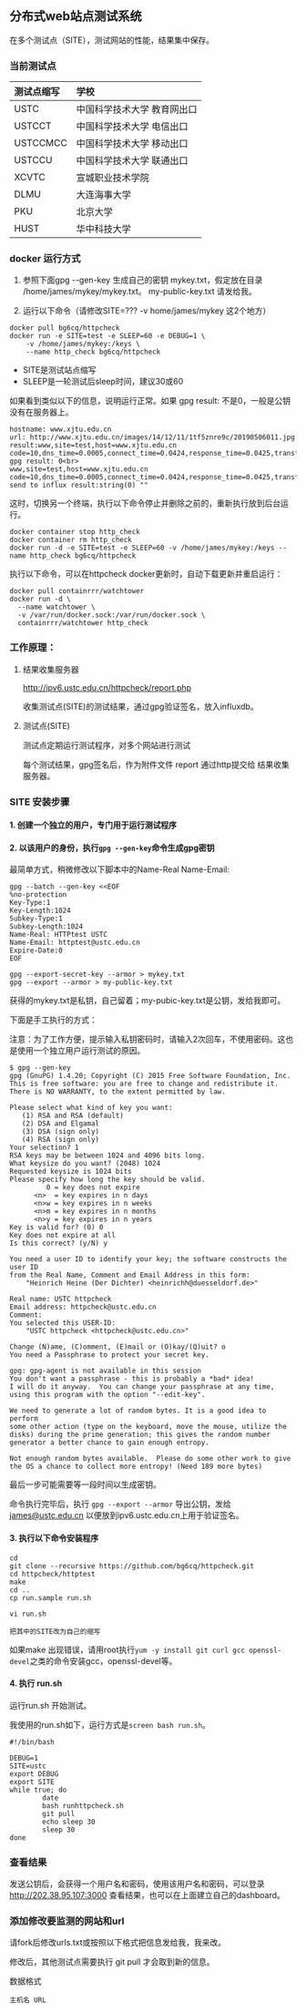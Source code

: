 ## 分布式web站点测试系统

在多个测试点（SITE），测试网站的性能，结果集中保存。


### 当前测试点

| 测试点缩写 | 学校                         |
| :--------- | :----------------------------
| USTC       | 中国科学技术大学 教育网出口  |
| USTCCT     | 中国科学技术大学 电信出口    |
| USTCCMCC   | 中国科学技术大学 移动出口    |
| USTCCU     | 中国科学技术大学 联通出口    |
| XCVTC      | 宣城职业技术学院             |
| DLMU       | 大连海事大学                 |
| PKU        | 北京大学                 |
| HUST       | 华中科技大学                 |

### docker 运行方式

1. 参照下面gpg --gen-key 生成自己的密钥 mykey.txt，假定放在目录 /home/james/mykey/mykey.txt。 my-public-key.txt 请发给我。

2. 运行以下命令（请修改SITE=??? -v home/james/mykey 这2个地方）

```
docker pull bg6cq/httpcheck
docker run -e SITE=test -e SLEEP=60 -e DEBUG=1 \
    -v /home/james/mykey:/keys \
    --name http_check bg6cq/httpcheck
```
* SITE是测试站点缩写
* SLEEP是一轮测试后sleep时间，建议30或60

如果看到类似以下的信息，说明运行正常。如果 gpg result: 不是0，一般是公钥没有在服务器上。

```
hostname: www.xjtu.edu.cn
url: http://www.xjtu.edu.cn/images/14/12/11/1tf5znre9c/20190506011.jpg
result:www,site=test,host=www.xjtu.edu.cn code=10,dns_time=0.0005,connect_time=0.0424,response_time=0.0425,transfer_time=0.2146,content_len=275655,transfer_rate=1284626
gpg result: 0<br>
www,site=test,host=www.xjtu.edu.cn code=10,dns_time=0.0005,connect_time=0.0424,response_time=0.0425,transfer_time=0.2146,content_len=275655,transfer_rate=1284626<br>
send to influx result:string(0) ""
```
这时，切换另一个终端，执行以下命令停止并删除之前的，重新执行放到后台运行。
```
docker container stop http_check
docker container rm http_check
docker run -d -e SITE=test -e SLEEP=60 -v /home/james/mykey:/keys --name http_check bg6cq/httpcheck
```

执行以下命令，可以在httpcheck docker更新时，自动下载更新并重启运行：

```
docker pull containrrr/watchtower
docker run -d \
  --name watchtower \
  -v /var/run/docker.sock:/var/run/docker.sock \
  containrrr/watchtower http_check
```

### 工作原理：

1. 结果收集服务器

   http://ipv6.ustc.edu.cn/httpcheck/report.php

   收集测试点(SITE)的测试结果，通过gpg验证签名，放入influxdb。

2. 测试点(SITE)
  
   测试点定期运行测试程序，对多个网站进行测试

   每个测试结果，gpg签名后，作为附件文件 report 通过http提交给 结果收集服务器。

### SITE 安装步骤

#### 1. 创建一个独立的用户，专门用于运行测试程序

#### 2. 以该用户的身份，执行`gpg --gen-key`命令生成gpg密钥

最简单方式，稍微修改以下脚本中的Name-Real Name-Email:

```
gpg --batch --gen-key <<EOF
%no-protection
Key-Type:1
Key-Length:1024
Subkey-Type:1
Subkey-Length:1024
Name-Real: HTTPtest USTC
Name-Email: httptest@ustc.edu.cn
Expire-Date:0
EOF

gpg --export-secret-key --armor > mykey.txt
gpg --export --armor > my-public-key.txt
```

获得的mykey.txt是私钥，自己留着；my-pubic-key.txt是公钥，发给我即可。

下面是手工执行的方式：

注意：为了工作方便，提示输入私钥密码时，请输入2次回车，不使用密码。这也是使用一个独立用户运行测试的原因。

```
$ gpg --gen-key
gpg (GnuPG) 1.4.20; Copyright (C) 2015 Free Software Foundation, Inc.
This is free software: you are free to change and redistribute it.
There is NO WARRANTY, to the extent permitted by law.

Please select what kind of key you want:
   (1) RSA and RSA (default)
   (2) DSA and Elgamal
   (3) DSA (sign only)
   (4) RSA (sign only)
Your selection? 1
RSA keys may be between 1024 and 4096 bits long.
What keysize do you want? (2048) 1024
Requested keysize is 1024 bits
Please specify how long the key should be valid.
         0 = key does not expire
      <n>  = key expires in n days
      <n>w = key expires in n weeks
      <n>m = key expires in n months
      <n>y = key expires in n years
Key is valid for? (0) 0
Key does not expire at all
Is this correct? (y/N) y

You need a user ID to identify your key; the software constructs the user ID
from the Real Name, Comment and Email Address in this form:
    "Heinrich Heine (Der Dichter) <heinrichh@duesseldorf.de>"

Real name: USTC httpcheck
Email address: httpcheck@ustc.edu.cn
Comment: 
You selected this USER-ID:
    "USTC httpcheck <httpcheck@ustc.edu.cn>"

Change (N)ame, (C)omment, (E)mail or (O)kay/(Q)uit? o
You need a Passphrase to protect your secret key.

gpg: gpg-agent is not available in this session
You don't want a passphrase - this is probably a *bad* idea!
I will do it anyway.  You can change your passphrase at any time,
using this program with the option "--edit-key".

We need to generate a lot of random bytes. It is a good idea to perform
some other action (type on the keyboard, move the mouse, utilize the
disks) during the prime generation; this gives the random number
generator a better chance to gain enough entropy.

Not enough random bytes available.  Please do some other work to give
the OS a chance to collect more entropy! (Need 189 more bytes)
```

最后一步可能需要等一段时间以生成密钥。

命令执行完毕后，执行 `gpg --export --armor` 导出公钥，发给  james@ustc.edu.cn 以便放到ipv6.ustc.edu.cn上用于验证签名。

#### 3. 执行以下命令安装程序

```
cd
git clone --recursive https://github.com/bg6cq/httpcheck.git
cd httpcheck/httptest
make
cd ..
cp run.sample run.sh

vi run.sh

把其中的SITE改为自己的缩写
```

如果make 出现错误，请用root执行`yum -y install git curl gcc openssl-devel`之类的命令安装gcc，openssl-devel等。

#### 4. 执行 run.sh 

运行run.sh 开始测试。

我使用的run.sh如下，运行方式是`screen bash run.sh`。
```
#!/bin/bash

DEBUG=1
SITE=ustc
export DEBUG
export SITE
while true; do
        date
        bash runhttpcheck.sh
        git pull
        echo sleep 30
        sleep 30
done
```

### 查看结果

发送公钥后，会获得一个用户名和密码，使用该用户名和密码，可以登录 http://202.38.95.107:3000 查看结果，也可以在上面建立自己的dashboard。

### 添加修改要监测的网站和url

请fork后修改urls.txt或按照以下格式把信息发给我，我来改。

修改后，其他测试点需要执行 git pull 才会取到新的信息。

数据格式
```
主机名 URL
```

